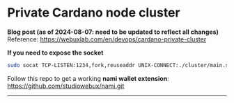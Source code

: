 # Private Cardano node cluster

**Blog post (as of 2024-08-07: need to be updated to reflect all changes)**
Reference: https://webuxlab.com/en/devops/cardano-private-cluster


**If you need to expose the socket**
```bash
sudo socat TCP-LISTEN:1234,fork,reuseaddr UNIX-CONNECT:./cluster/main.sock
```

Follow this repo to get a working **nami wallet extension**: https://github.com/studiowebux/nami.git

---
